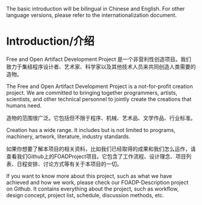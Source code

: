 The basic introduction will be bilingual in Chinese and English. For other language versions, please refer to the internationalization document.
# Introduction/介绍
Free and Open Artifact Development Project 是一个非营利性创造项目。我们致力于集结程序设计者、艺术家、科学家以及其他技术人员来共同创造人类需要的造物。

The Free and Open Artifact Development Project is a not-for-profit creation project. We are committed to bringing together programmers, artists, scientists, and other technical personnel to jointly create the creations that humans need.

造物的范围很广泛。它包括但不限于程序、机械、艺术品、文学作品、行业标准。

Creation has a wide range. It includes but is not limited to programs, machinery, artwork, literature, industry standards.

如果你想要了解本项目的相关资料，比如我们已经取得的成果和我们怎么运作，请查看我们Github上的FOADProject项目。它包含了工作流程、设计理念、项目列表、日程安排、讨论方式等有关于本项目的一切。

If you want to know more about this project, such as what we have achieved and how we work, please check our FOADP-Description project on Github. It contains everything about the project, such as workflow, design concept, project list, schedule, discussion methods, etc.
